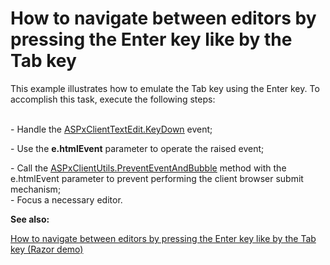 # How to navigate between editors by pressing the Enter key like by the Tab key


<p>This example illustrates how to emulate  the Tab key using the Enter key. To accomplish this task, execute the following steps:</p><p><br />
- Handle the <a href="http://documentation.devexpress.com/#AspNet/DevExpressWebASPxEditorsScriptsASPxClientTextEdit_KeyDowntopic"><u>ASPxClientTextEdit.KeyDown</u></a> event;</p><p>- Use the <strong>e.htmlEvent</strong> parameter to operate the raised event;</p><p>- Call the <a href="http://documentation.devexpress.com/#AspNet/DevExpressWebASPxClassesScriptsASPxClientUtils_PreventEventAndBubbletopic"><u>ASPxClientUtils.PreventEventAndBubble</u></a> method with the e.htmlEvent parameter to prevent performing the client browser submit mechanism;<br />
- Focus a necessary editor.</p><p><strong>See also:</strong> </p><p><a href="https://www.devexpress.com/Support/Center/p/E3552">How to navigate between editors by pressing the Enter key like by the Tab key (Razor demo)</a></p>

<br/>


